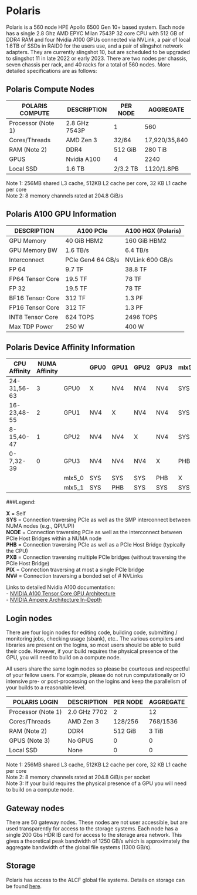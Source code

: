 # Polaris
Polaris is a 560 node HPE Apollo 6500 Gen 10+ based system.  Each node has a single 2.8 Ghz AMD EPYC Milan 7543P 32 core CPU with 512 GB of DDR4 RAM and four Nvidia A100 GPUs connected via NVLink, a pair of local 1.6TB of SSDs in RAID0 for the users use, and a pair of slingshot network adapters.  They are currently slingshot 10, but are scheduled to be upgraded to slingshot 11 in late 2022 or early 2023.  There are two nodes per chassis, seven chassis per rack, and 40 racks for a total of 560 nodes.  More detailed specifications are as follows:

## Polaris Compute Nodes
| POLARIS COMPUTE | DESCRIPTION | PER NODE | AGGREGATE |
|---------|-------------|----------|-----------|
| Processor (Note 1) | 2.8 GHz 7543P | 1 | 560 |
| Cores/Threads | AMD Zen 3 | 32/64 | 17,920/35,840 |
| RAM (Note 2) | DDR4 | 512 GiB | 280 TiB |
| GPUS | Nvidia A100 | 4 | 2240 |
| Local SSD | 1.6 TB | 2/3.2 TB | 1120/1.8PB |

Note 1: 256MB shared L3 cache, 512KB L2 cache per core, 32 KB L1 cache per core  
Note 2: 8 memory channels rated at 204.8 GiB/s

## Polaris A100 GPU Information
| DESCRIPTION | A100 PCIe | A100 HGX (Polaris) |
|-------------|----------|-----------|
| GPU Memory | 40 GiB HBM2 | 160 GiB HBM2 |
| GPU Memory BW | 1.6 TB/s | 6.4 TB/s |
| Interconnect | PCIe Gen4 64 GB/s | NVLink 600 GB/s |
| FP 64 | 9.7 TF | 38.8 TF |
| FP64 Tensor Core | 19.5 TF | 78 TF |
| FP 32 | 19.5 TF | 78 TF |
| BF16 Tensor Core | 312 TF | 1.3 PF |
| FP16 Tensor Core | 312 TF | 1.3 PF |
| INT8 Tensor Core | 624 TOPS | 2496 TOPS |
| Max TDP Power | 250 W | 400 W |  

## Polaris Device Affinity Information
|	CPU Affinity |	NUMA Affinity  |        | GPU0 |	GPU1  |	GPU2 |	GPU3  |	mlx5\_0|mlx5\_1|
|----------------|-----------------|--------|------|----------|------|--------|--------|-------|
|	24-31,56-63  |	3              |GPU0    | X    |	NV4   |	NV4  | 	NV4   |	SYS   |	 SYS   |
|	16-23,48-55  |	2              |GPU1    |NV4   |     X    |	NV4  |	NV4   |	SYS   |	 PHB   |
|	8-15,40-47   |	1              |GPU2    |NV4   |	NV4   |	 X   |	NV4   |	SYS   |	 SYS   |
|	0-7,32-39    |	0              |GPU3    |NV4   |	NV4   |	NV4  |	 X    |	PHB   |	 SYS   |
|                |                 |mlx5\_0 |SYS   |	SYS   |	SYS  |	PHB   |	 X    |	 SYS   |
|                |                 |mlx5\_1 |SYS   |	PHB   |	SYS  |	SYS   |	SYS   |	  X    |  

###Legend:  

**X**    = Self  
**SYS**  = Connection traversing PCIe as well as the SMP interconnect between NUMA nodes (e.g., QPI/UPI)  
**NODE** = Connection traversing PCIe as well as the interconnect between PCIe Host Bridges within a NUMA node  
**PHB**  = Connection traversing PCIe as well as a PCIe Host Bridge (typically the CPU)  
**PXB**  = Connection traversing multiple PCIe bridges (without traversing the PCIe Host Bridge)  
**PIX**  = Connection traversing at most a single PCIe bridge  
**NV#**  = Connection traversing a bonded set of # NVLinks  


Links to detailed Nvidia A100 documentation:  
    - [NVIDIA A100 Tensor Core GPU Architecture](https://images.nvidia.com/aem-dam/en-zz/Solutions/data-center/nvidia-ampere-architecture-whitepaper.pdf)  
    - [NVIDIA Ampere Architecture In-Depth](https://developer.nvidia.com/blog/nvidia-ampere-architecture-in-depth/)  


## Login nodes
There are four login nodes for editing code, building code, submitting / monitoring jobs, checking usage (sbank), etc..  The various compilers and libraries are present on the logins, so most users should be able to build their code.  However, if your build requires the physical presence of the GPU, you will need to build on a compute node.  

All users share the same login nodes so please be courteous and respectful of your fellow users.  For example, please do not run computationally or IO intensive pre- or post-processing on the logins and keep the parallelism of your builds to a reasonable level.

| POLARIS LOGIN | DESCRIPTION | PER NODE | AGGREGATE |
|---------|-------------|----------|-----------|
| Processor (Note 1) | 2.0 GHz 7702 | 2 | 12 |
| Cores/Threads | AMD Zen 3 | 128/256 | 768/1536 |
| RAM (Note 2) | DDR4 | 512 GiB | 3 TiB |
| GPUS (Note 3) |No GPUS | 0 | 0 |
| Local SSD | None | 0 | 0 |

Note 1: 256MB shared L3 cache, 512KB L2 cache per core, 32 KB L1 cache per core  
Note 2: 8 memory channels rated at 204.8 GiB/s per socket  
Note 3: If your build requires the physical presence of a GPU you will need to build on a compute node.


## Gateway nodes
There are 50 gateway nodes.  These nodes are not user accessible, but are used transparently for access to the storage systems.  Each node has a single 200 Gbs HDR IB card for access to the storage area network.  This gives a theoretical peak bandwidth of 1250 GB/s which is approximately the aggregate bandwidth of the global file systems (1300 GB/s).


## Storage
Polaris has access to the ALCF global file systems.  Details on storage can be found [here](../../data-management/filesystem-and-storage/data-storage.md).
